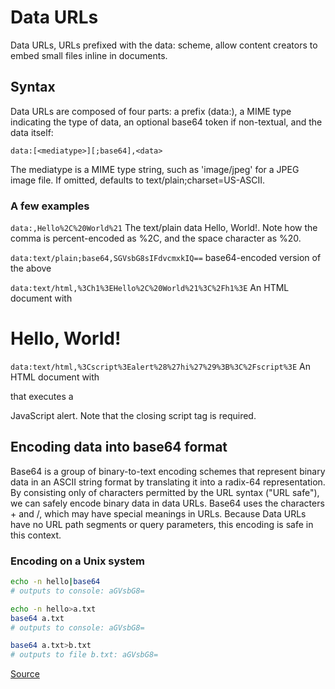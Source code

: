# Data URLs

Data URLs, URLs prefixed with the data: scheme,
allow content creators to embed small files inline
in documents.

## Syntax

Data URLs are composed of four parts: a prefix
(data:), a MIME type indicating the type of data,
an optional base64 token if non-textual, and the
data itself:

```
data:[<mediatype>][;base64],<data>
```

The mediatype is a MIME type string, such as
'image/jpeg' for a JPEG image file. If omitted,
defaults to text/plain;charset=US-ASCII.

### A few examples

`data:,Hello%2C%20World%21`
The text/plain data Hello, World!. Note how the
comma is percent-encoded as %2C, and the space
character as %20.

`data:text/plain;base64,SGVsbG8sIFdvcmxkIQ==`
base64-encoded version of the above

`data:text/html,%3Ch1%3EHello%2C%20World%21%3C%2Fh1%3E`
An HTML document with <h1>Hello, World!</h1>

`data:text/html,%3Cscript%3Ealert%28%27hi%27%29%3B%3C%2Fscript%3E`
An HTML document with
<script>alert('hi');</script> that executes a
JavaScript alert. Note that the closing script tag
is required.

## Encoding data into base64 format

Base64 is a group of binary-to-text encoding
schemes that represent binary data in an ASCII
string format by translating it into a radix-64
representation. By consisting only of characters
permitted by the URL syntax ("URL safe"), we can
safely encode binary data in data URLs. Base64
uses the characters + and /, which may have
special meanings in URLs. Because Data URLs have
no URL path segments or query parameters, this
encoding is safe in this context.

### Encoding on a Unix system

```sh
echo -n hello|base64
# outputs to console: aGVsbG8=

echo -n hello>a.txt
base64 a.txt
# outputs to console: aGVsbG8=

base64 a.txt>b.txt
# outputs to file b.txt: aGVsbG8=
```

[Source](https://developer.mozilla.org/en-US/docs/Web/HTTP/Basics_of_HTTP/Data_URLs)
